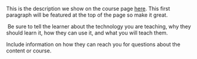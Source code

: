 This is the description we show on the course page [here](https://lab.github.com/gabriel-kohen-by/by-github-plp). This first paragraph will be featured at the top of the page so make it great.
​

​
Be sure to tell the learner about the technology you are teaching, why they should learn it, how they can use it, and what you will teach them.
​


Include information on how they can reach you for questions about the content or course. 